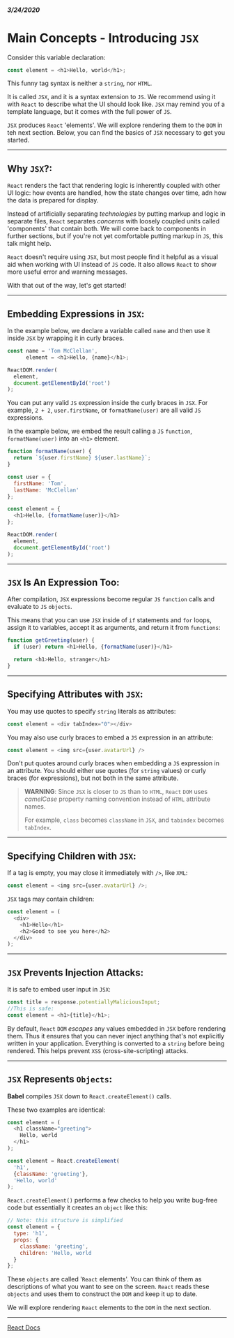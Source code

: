 ##### 3/24/2020
# Main Concepts - Introducing `JSX`
Consider this variable declaration:

```js
const element = <h1>Hello, world</h1>;
```

This funny tag syntax is neither a `string`, nor `HTML`.

It is called `JSX`, and it is a syntax extension to `JS`.  We recommend using it with `React` to describe what the UI should look like.  `JSX` may remind you of a template language, but it comes with the full power of `JS`.

`JSX` produces `React` 'elements'.  We will explore rendering them to the `DOM` in teh next section.  Below, you can find the basics of `JSX` necessary to get you started.

---

## Why `JSX`?:
`React` renders the fact that rendering logic is inherently coupled with other UI logic:  how events are handled, how the state changes over time, adn how the data is prepared for display.

Instead of artificially separating _technologies_ by putting markup and logic in separate files, `React` separates _concerns_ with loosely coupled units called 'components' that contain both. We will come back to components in further sections, but if you're not yet comfortable putting markup in `JS`, this talk might help.

`React` doesn't require using `JSX`, but most people find it helpful as a visual aid when working with UI instead of `JS` code.  It also allows `React` to show more useful error and warning messages.

With that out of the way, let's get started!

---

## Embedding Expressions in `JSX`:
In the example below, we declare a variable called `name` and then use it inside `JSX` by wrapping it in curly braces.

```js
const name = 'Tom McClellan',
      element = <h1>Hello, {name}</h1>;

ReactDOM.render(
  element,
  document.getElementById('root')
);
```

You can put any valid `JS` expression inside the curly braces in `JSX`.  For example, `2 + 2`, `user.firstName`, or `formatName(user)` are all valid `JS` expressions.

In the example below, we embed the result calling a `JS` `function`, `formatName(user)` into an `<h1>` element.

```js
function formatName(user) {
  return `${user.firstName} ${user.lastName}`;
}

const user = {
  firstName: 'Tom',
  lastName: 'McClellan'
};

const element = {
  <h1>Hello, {formatName(user)}</h1>
};

ReactDOM.render(
  element, 
  document.getElementById('root')
);
```

---

## `JSX` Is An Expression Too:
After compilation, `JSX` expressions become regular `JS` `function` calls and evaluate to `JS` `objects`.

This means that you can use `JSX` inside of `if` statements and `for` loops, assign it to variables, accept it as arguments, and return it from `functions`:

```js
function getGreeting(user) {
  if (user) return <h1>Hello, {formatName(user)}</h1>

  return <h1>Hello, stranger</h1>
}
```

---

## Specifying Attributes with `JSX`:
You may use quotes to specify `string` literals as attributes:

```js
const element = <div tabIndex="0"></div>
```

You may also use curly braces to embed a `JS` expression in an attribute:

```js
const element = <img src={user.avatarUrl} />
```

Don't put quotes around curly braces when embedding a `JS` expression in an attribute.  You should either use quotes (for `string` values) or curly braces (for expressions), but not both in the same attribute.

  > **WARNING**: Since `JSX` is closer to `JS` than to `HTML`, `React` `DOM` uses _camelCase_ property naming convention instead of `HTML` attribute names.
  >
  > For example, `class` becomes `className` in `JSX`, and `tabindex` becomes `tabIndex`.

---

## Specifying Children with `JSX`:
If a tag is empty, you may close it immediately with `/>`, like `XML`:

```js
const element = <img src={user.avatarUrl} />;
```

`JSX` tags may contain children:

```js
const element = (
  <div>
    <h1>Hello</h1>
    <h2>Good to see you here</h2>
  </div>
);
```

---

## `JSX` Prevents Injection Attacks:
It is safe to embed user input in `JSX`:

```js
const title = response.potentiallyMaliciousInput;
//This is safe:
const element = <h1>{title}</h1>;
```

By default, `React` `DOM` _escapes_ any values embedded in `JSX` before rendering them.  Thus it ensures that you can never inject anything that's not explicitly written in your application.  Everything is converted to a `string` before being rendered.  This helps prevent `XSS` (cross-site-scripting) attacks.

---

## `JSX` Represents `Objects`:
**Babel** compiles `JSX` down to `React.createElement()` calls.

These two examples are identical:

```js
const element = (
  <h1 className="greeting">
    Hello, world
  </h1>
);
```

```js
const element = React.createElement(
  'h1',
  {className: 'greeting'},
  'Hello, world'
);
```

`React.createElement()` performs a few checks to help you write bug-free code but essentially it creates an `object` like this:

```js
// Note: this structure is simplified 
const element = {
  type: 'h1',
  props: {
    className: 'greeting',
    children: 'Hello, world
  }
};
```

These `objects` are called '`React` elements'.  You can think of them as descriptions of what you want to see on the screen.  `React` reads these `objects` and uses them to construct the `DOM` and keep it up to date.

We will explore rendering `React` elements to the `DOM` in the next section.

---

[React Docs](https://reactjs.org/docs/introducing-jsx.html)